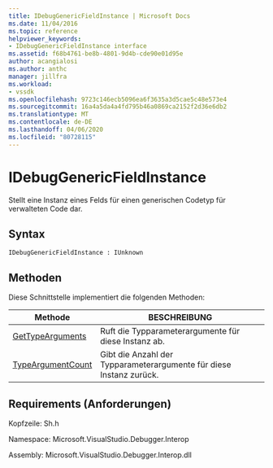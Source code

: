 ```yaml
---
title: IDebugGenericFieldInstance | Microsoft Docs
ms.date: 11/04/2016
ms.topic: reference
helpviewer_keywords:
- IDebugGenericFieldInstance interface
ms.assetid: f68b4761-be8b-4801-9d4b-cde90e01d95e
author: acangialosi
ms.author: anthc
manager: jillfra
ms.workload:
- vssdk
ms.openlocfilehash: 9723c146ecb5096ea6f3635a3d5cae5c48e573e4
ms.sourcegitcommit: 16a4a5da4a4fd795b46a0869ca2152f2d36e6db2
ms.translationtype: MT
ms.contentlocale: de-DE
ms.lasthandoff: 04/06/2020
ms.locfileid: "80728115"
---
```

# <a name="idebuggenericfieldinstance"></a>IDebugGenericFieldInstance
Stellt eine Instanz eines Felds für einen generischen Codetyp für verwalteten Code dar.

## <a name="syntax"></a>Syntax

```
IDebugGenericFieldInstance : IUnknown
```

## <a name="methods"></a>Methoden
 Diese Schnittstelle implementiert die folgenden Methoden:

|Methode|BESCHREIBUNG|
|------------|-----------------|
|[GetTypeArguments](../../../extensibility/debugger/reference/idebuggenericfieldinstance-gettypearguments.md)|Ruft die Typparameterargumente für diese Instanz ab.|
|[TypeArgumentCount](../../../extensibility/debugger/reference/idebuggenericfieldinstance-typeargumentcount.md)|Gibt die Anzahl der Typparameterargumente für diese Instanz zurück.|

## <a name="requirements"></a>Requirements (Anforderungen)
 Kopfzeile: Sh.h

 Namespace: Microsoft.VisualStudio.Debugger.Interop

 Assembly: Microsoft.VisualStudio.Debugger.Interop.dll
